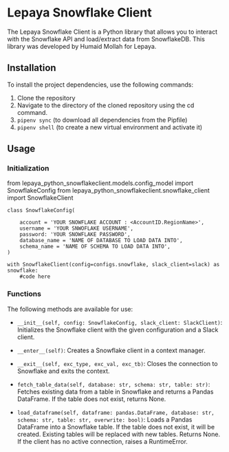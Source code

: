 # Lepaya Snowflake Client
The Lepaya Snowflake Client is a Python library that allows you to interact with the Snowflake API and load/extract data from SnowflakeDB. This library was developed by Humaid Mollah for Lepaya.

## Installation
To install the project dependencies, use the following commands:
1. Clone the repository 
2. Navigate to the directory of the cloned repository using the cd command.
3. ``pipenv sync`` (to download all dependencies from the Pipfile)
4. ``pipenv shell`` (to create a new virtual environment and activate it)

## Usage

### Initialization

from lepaya_python_snowflakeclient.models.config_model import SnowflakeConfig
from lepaya_python_snowflakeclient.snowflake_client import SnowflakeClient

````
class SnowflakeConfig(

    account = 'YOUR SNOWFLAKE ACCOUNT : <AccountID.RegionName>',
    username = 'YOUR SNWOFLAKE USERNAME',
    password: 'YOUR SNOWFLAKE PASSWORD',
    database_name = 'NAME OF DATABASE TO LOAD DATA INTO',
    schema_name = 'NAME OF SCHEMA TO LOAD DATA INTO',
)
````

````
with SnowflakeClient(config=configs.snowflake, slack_client=slack) as snowflake:
    #code here
````

### Functions

The following methods are available for use:
- ``__init__(self, config: SnowflakeConfig, slack_client: SlackClient)``: Initializes the Snowflake client with the given configuration and a Slack client.

- ``__enter__(self)``: Creates a Snowflake client in a context manager.

- ``__exit__(self, exc_type, exc_val, exc_tb)``: Closes the connection to Snowflake and exits the context.

- ``fetch_table_data(self, database: str, schema: str, table: str)``: Fetches existing data from a table in Snowflake and returns a Pandas DataFrame. If the table does not exist, returns None.

- ``load_dataframe(self, dataframe: pandas.DataFrame, database: str, schema: str, table: str, overwrite: bool)``: Loads a Pandas DataFrame into a Snowflake table. If the table does not exist, it will be created. Existing tables will be replaced with new tables. Returns None. If the client has no active connection, raises a RuntimeError.



